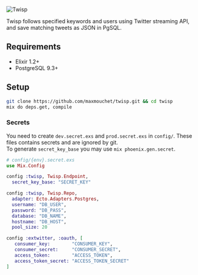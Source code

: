 ![Twisp](http://i.imgbox.com/52TO2ziT.png)

Twisp follows specified keywords and users using Twitter streaming API, and save matching tweets as JSON in PgSQL.

## Requirements

- Elixir 1.2+
- PostgreSQL 9.3+

## Setup

```bash
git clone https://github.com/maxmouchet/twisp.git && cd twisp
mix do deps.get, compile
```

### Secrets

You need to create `dev.secret.exs` and `prod.secret.exs` in `config/`. These files contains secrets and are ignored by git.  
To generate `secret_key_base` you may use `mix phoenix.gen.secret`.

```elixir
# config/{env}.secret.exs
use Mix.Config

config :twisp, Twisp.Endpoint,
  secret_key_base: "SECRET_KEY"

config :twisp, Twisp.Repo,
  adapter: Ecto.Adapters.Postgres,
  username: "DB_USER",
  password: "DB_PASS",
  database: "DB_NAME",
  hostname: "DB_HOST",
  pool_size: 20

config :extwitter, :oauth, [
   consumer_key:        "CONSUMER_KEY",
   consumer_secret:     "CONSUMER_SECRET",
   access_token:        "ACCESS_TOKEN",
   access_token_secret: "ACCESS_TOKEN_SECRET"
]
```
